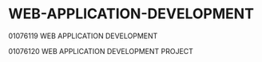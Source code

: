 # WEB-APPLICATION-DEVELOPMENT

01076119 WEB APPLICATION DEVELOPMENT

01076120 WEB APPLICATION DEVELOPMENT PROJECT
